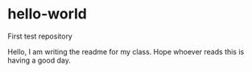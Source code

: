 # hello-world
First test repository

Hello, I am writing the readme for my class. Hope whoever reads this is having a good day.
